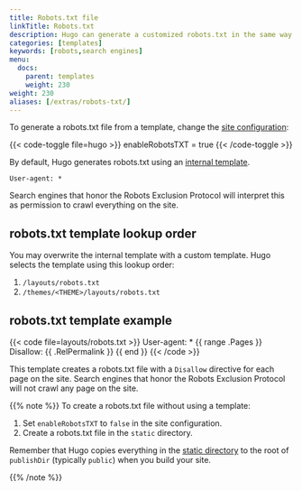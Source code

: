 ```yaml
---
title: Robots.txt file
linkTitle: Robots.txt
description: Hugo can generate a customized robots.txt in the same way as any other template.
categories: [templates]
keywords: [robots,search engines]
menu:
  docs:
    parent: templates
    weight: 230
weight: 230
aliases: [/extras/robots-txt/]
---
```


To generate a robots.txt file from a template, change the [site configuration]:

{{< code-toggle file=hugo >}}
enableRobotsTXT = true
{{< /code-toggle >}}

By default, Hugo generates robots.txt using an [internal template][internal].

```text
User-agent: *
```

Search engines that honor the Robots Exclusion Protocol will interpret this as permission to crawl everything on the site.

## robots.txt template lookup order

You may overwrite the internal template with a custom template. Hugo selects the template using this lookup order:

1. `/layouts/robots.txt`
2. `/themes/<THEME>/layouts/robots.txt`

## robots.txt template example

{{< code file=layouts/robots.txt >}}
User-agent: *
{{ range .Pages }}
Disallow: {{ .RelPermalink }}
{{ end }}
{{< /code >}}

This template creates a robots.txt file with a `Disallow` directive for each page on the site. Search engines that honor the Robots Exclusion Protocol will not crawl any page on the site.

{{% note %}}
To create a robots.txt file without using a template:

1. Set `enableRobotsTXT` to `false` in the site configuration.
2. Create a robots.txt file in the `static` directory.

Remember that Hugo copies everything in the [static directory][static] to the root of `publishDir` (typically `public`) when you build your site.

[static]: /getting-started/directory-structure/
{{% /note %}}

[site configuration]: /getting-started/configuration/
[internal]: https://github.com/gohugoio/hugo/blob/master/tpl/tplimpl/embedded/templates/_default/robots.txt
